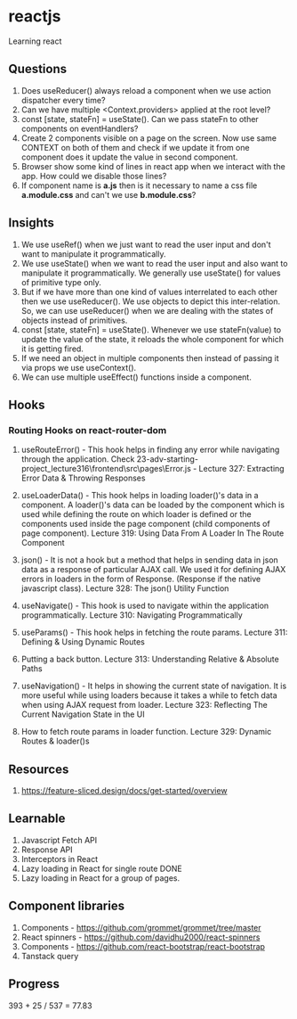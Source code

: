 # reactjs

Learning react

## Questions

1. Does useReducer() always reload a component when we use action dispatcher every time?
2. Can we have multiple <Context.providers> applied at the root level?
3. const [state, stateFn] = useState(). Can we pass stateFn to other components on eventHandlers?
4. Create 2 components visible on a page on the screen. Now use same CONTEXT on both of them and check if we update it from one component does it update the value in second component.
5. Browser show some kind of lines in react app when we interact with the app. How could we disable those lines?
6. If component name is **a.js** then is it necessary to name a css file **a.module.css** and can't we use **b.module.css**?

## Insights

1. We use useRef() when we just want to read the user input and don't want to manipulate it programmatically.
2. We use useState() when we want to read the user input and also want to manipulate it programmatically. We generally use useState() for values of primitive type only.
3. But if we have more than one kind of values interrelated to each other then we use useReducer(). We use objects to depict this inter-relation. So, we can use useReducer() when we are dealing with the states of objects instead of primitives.
4. const [state, stateFn] = useState(). Whenever we use stateFn(value) to update the value of the state, it reloads the whole component for which it is getting fired.
5. If we need an object in multiple components then instead of passing it via props we use useContext().
6. We can use multiple useEffect() functions inside a component.

## Hooks

### Routing Hooks on react-router-dom

1. useRouteError() - This hook helps in finding any error while navigating through the application. Check 23-adv-starting-project_lecture316\frontend\src\pages\Error.js - Lecture 327: Extracting Error Data & Throwing Responses

2. useLoaderData() - This hook helps in loading loader()'s data in a component. A loader()'s data can be loaded by the component which is used while defining the route on which loader is defined or the components used inside the page component (child components of page component). Lecture 319: Using Data From A Loader In The Route Component

3. json() - It is not a hook but a method that helps in sending data in json data as a response of particular AJAX call. We used it for defining AJAX errors in loaders in the form of Response. (Response if the native javascript class). Lecture 328: The json() Utility Function

4. useNavigate() - This hook is used to navigate within the application programmatically. Lecture 310: Navigating Programmatically

5. useParams() - This hook helps in fetching the route params. Lecture 311: Defining & Using Dynamic Routes

6. Putting a back button. Lecture 313: Understanding Relative & Absolute Paths

7. useNavigation() - It helps in showing the current state of navigation. It is more useful while using loaders because it takes a while to fetch data when using AJAX request from loader. Lecture 323: Reflecting The Current Navigation State in the UI

8. How to fetch route params in loader function. Lecture 329: Dynamic Routes & loader()s

## Resources

1. https://feature-sliced.design/docs/get-started/overview

## Learnable

1. Javascript Fetch API
2. Response API
3. Interceptors in React
4. Lazy loading in React for single route DONE
5. Lazy loading in React for a group of pages.

## Component libraries

1. Components - https://github.com/grommet/grommet/tree/master
2. React spinners - https://github.com/davidhu2000/react-spinners
3. Components - https://github.com/react-bootstrap/react-bootstrap
4. Tanstack query

## Progress

393 + 25 / 537 = 77.83
